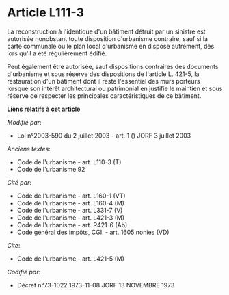 # Article L111-3

La reconstruction à l'identique d'un bâtiment détruit par un sinistre est autorisée nonobstant toute disposition d'urbanisme
contraire, sauf si la carte communale ou le plan local d'urbanisme en dispose autrement, dès lors qu'il a été régulièrement
édifié.

Peut également être autorisée, sauf dispositions contraires des documents d'urbanisme et sous réserve des dispositions de
l'article L. 421-5, la restauration d'un bâtiment dont il reste l'essentiel des murs porteurs lorsque son intérêt
architectural ou patrimonial en justifie le maintien et sous réserve de respecter les principales caractéristiques de ce
bâtiment.

**Liens relatifs à cet article**

_Modifié par_:

  - Loi n°2003-590 du 2 juillet 2003 - art. 1 () JORF 3 juillet 2003

_Anciens textes_:

  - Code de l'urbanisme - art. L110-3 (T)
  - Code de l'urbanisme 92

_Cité par_:

  - Code de l'urbanisme - art. L160-1 (VT)
  - Code de l'urbanisme - art. L160-4 (M)
  - Code de l'urbanisme - art. L331-7 (V)
  - Code de l'urbanisme - art. L421-3 (M)
  - Code de l'urbanisme - art. R421-6 (Ab)
  - Code général des impôts, CGI. - art. 1605 nonies (VD)

_Cite_:

  - Code de l'urbanisme - art. L421-5 (M)

_Codifié par_:

  - Décret n°73-1022 1973-11-08 JORF 13 NOVEMBRE 1973
